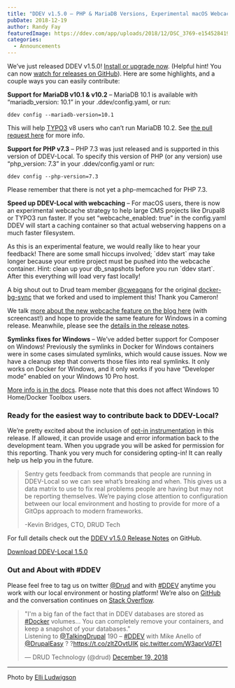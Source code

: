 ```yaml
---
title: "DDEV v1.5.0 – PHP & MariaDB Versions, Experimental macOS Webcache, Improved Windows Composer Symlinks"
pubDate: 2018-12-19
author: Randy Fay
featuredImage: https://ddev.com/app/uploads/2018/12/DSC_3769-e1545284198357.jpg
categories:
  - Announcements
---
```


We’ve just released DDEV v1.5.0! [Install or upgrade now](https://github.com/drud/ddev/releases). (Helpful hint! You can now [watch for releases on GitHub](https://help.github.com/articles/watching-and-unwatching-releases-for-a-repository/)). Here are some highlights, and a couple ways you can easily contribute:

**Support for MariaDB v10.1 & v10.2** – MariaDB 10.1 is available with “mariadb_version: 10.1” in your .ddev/config.yaml, or run:

`ddev config --mariadb-version=10.1`

This will help [TYPO3](https://typo3.org/) v8 users who can’t run MariaDB 10.2\. See [the pull request here](https://github.com/drud/ddev/pull/1318) for more info.

**Support for PHP v7.3** – PHP 7.3 was just released and is supported in this version of DDEV-Local. To specify this version of PHP (or any version) use “php_version: 7.3” in your .ddev/config.yaml or run:

`ddev config --php-version=7.3`

Please remember that there is not yet a php-memcached for PHP 7.3.

**Speed up DDEV-Local with webcaching** – For macOS users, there is now an experimental webcache strategy to help large CMS projects like Drupal8 or TYPO3 run faster. If you set “webcache_enabled: true” in the config.yaml DDEV will start a caching container so that actual webserving happens on a much faster filesystem.

As this is an experimental feature, we would really like to hear your feedback! There are some small hiccups involved; \`ddev start\` may take longer because your entire project must be pushed into the webcache container. Hint: clean up your db_snapshots before you run \`ddev start\`. After this everything will load very fast locally!

A big shout out to Drud team member [@cweagans](https://github.com/cweagans) for the original [docker-bg-sync](https://github.com/cweagans/docker-bg-sync) that we forked and used to implement this! Thank you Cameron!

We talk [more about the new webcache feature on the blog here](https://ddev.com/ddev-local/ddev-locals-new-webcache-feature/) (with screencast!) and hope to provide the same feature for Windows in a coming release. Meanwhile, please see the [details in the release notes](https://github.com/drud/ddev/releases/tag/v1.5.0).

**Symlinks fixes for Windows** – We’ve added better support for Composer on Windows! Previously the symlinks in Docker for Windows containers were in some cases simulated symlinks, which would cause issues. Now we have a cleanup step that converts those files into real symlinks. It only works on Docker for Windows, and it only works if you have “Developer mode” enabled on your Windows 10 Pro host.

[More info is in the docs](https://ddev.readthedocs.io/en/latest/users/developer-tools/#ddev-and-composer). Please note that this does not affect Windows 10 Home/Docker Toolbox users.

### Ready for the easiest way to contribute back to DDEV-Local?

We’re pretty excited about the inclusion of [opt-in instrumentation](https://ddev.readthedocs.io/en/latest/users/cli-usage/#opt-in-usage-information) in this release. If allowed, it can provide usage and error information back to the development team. When you upgrade you will be asked for permission for this reporting. Thank you very much for considering opting-in! It can really help us help you in the future.

> Sentry gets feedback from commands that people are running in DDEV-Local so we can see what’s breaking and when. This gives us a data matrix to use to fix real problems people are having but may not be reporting themselves. We’re paying close attention to configuration between our local environment and hosting to provide for more of a GitOps approach to modern frameworks.
>
> \-Kevin Bridges, CTO, DRUD Tech

For full details check out the [DDEV v1.5.0 Release Notes](https://github.com/drud/ddev/releases/tag/v1.5.0) on GitHub.

[Download DDEV-Local 1.5.0](https://github.com/drud/ddev)

### Out and About with #DDEV

Please feel free to tag us on twitter [@Drud](https://twitter.com/drud) and with [#DDEV](https://twitter.com/hashtag/DDEV?src=hash) anytime you work with our local environment or hosting platform! We’re also on [GitHub](https://github.com/drud/ddev) and the conversation continues on [Stack Overflow](https://stackoverflow.com/search?tab=newest&q=%23ddev).

> "I'm a big fan of the fact that in DDEV databases are stored as [#Docker](https://twitter.com/hashtag/Docker?src=hash&ref%5Fsrc=twsrc%5Etfw) volumes… You can completely remove your containers, and keep a snapshot of your databases."  
> Listening to [@TalkingDrupal](https://twitter.com/TalkingDrupal?ref%5Fsrc=twsrc%5Etfw) 190 – [#DDEV](https://twitter.com/hashtag/DDEV?src=hash&ref%5Fsrc=twsrc%5Etfw) with Mike Anello of [@DrupalEasy](https://twitter.com/DrupalEasy?ref%5Fsrc=twsrc%5Etfw) ? ?<https://t.co/zltZOvtUIK> [pic.twitter.com/W3aprVd7E1](https://t.co/W3aprVd7E1)
>
> — DRUD Technology (@drud) [December 19, 2018](https://twitter.com/drud/status/1075391816143392769?ref%5Fsrc=twsrc%5Etfw)

---

Photo by [Elli Ludwigson](https://ddev.com/author/elli/)
